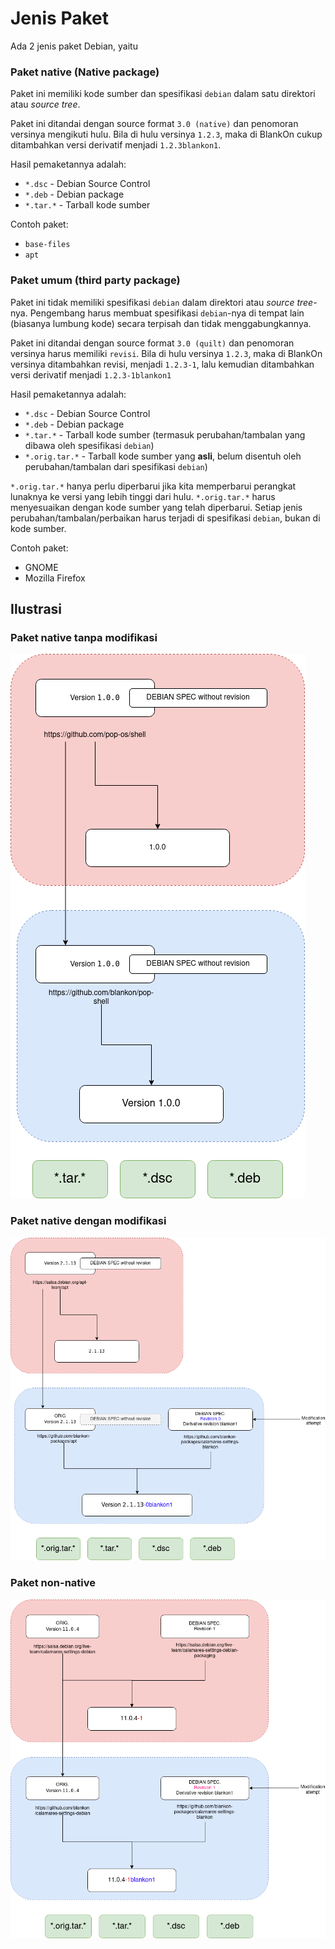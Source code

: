 # Jenis Paket

Ada 2 jenis paket Debian, yaitu

### Paket native (Native package)

Paket ini memiliki kode sumber dan spesifikasi `debian` dalam satu direktori atau  *source tree*.

Paket ini ditandai dengan source format `3.0 (native)` dan penomoran versinya mengikuti hulu. Bila di hulu versinya `1.2.3`, maka di BlankOn cukup ditambahkan versi derivatif menjadi `1.2.3blankon1`.

Hasil pemaketannya adalah:

  - `*.dsc` - Debian Source Control
  - `*.deb` - Debian package
  - `*.tar.*` - Tarball kode sumber

Contoh paket:
- `base-files`
- `apt`

### Paket umum (third party package)

Paket ini tidak memiliki spesifikasi `debian` dalam direktori atau *source tree*-nya. Pengembang harus membuat spesifikasi `debian`-nya di tempat lain (biasanya lumbung kode) secara terpisah dan tidak menggabungkannya.

Paket ini ditandai dengan source format `3.0 (quilt)` dan penomoran versinya harus memiliki `revisi`. Bila di hulu versinya `1.2.3`, maka di BlankOn versinya ditambahkan revisi, menjadi `1.2.3-1`, lalu kemudian ditambahkan versi derivatif menjadi `1.2.3-1blankon1`

Hasil pemaketannya adalah:
  - `*.dsc` - Debian Source Control
  - `*.deb` - Debian package
  - `*.tar.*` - Tarball kode sumber (termasuk perubahan/tambalan yang dibawa oleh spesifikasi `debian`)
  - `*.orig.tar.*` - Tarball kode sumber yang **asli**, belum disentuh oleh perubahan/tambalan dari spesifikasi `debian`)

`*.orig.tar.*` hanya perlu diperbarui jika kita memperbarui perangkat lunaknya ke versi yang lebih tinggi dari hulu. `*.orig.tar.*` harus menyesuaikan dengan kode sumber yang telah diperbarui. Setiap jenis perubahan/tambalan/perbaikan harus terjadi di spesifikasi `debian`, bukan di kode sumber.

Contoh paket:
- GNOME
- Mozilla Firefox

## Ilustrasi

### Paket native tanpa modifikasi

<img src="../../Assets/Images/blankon-packaging-native-without-mod.png"/>

### Paket native dengan modifikasi

<img src="../../Assets/Images/blankon-packaging-native-with-mod.png"/>

### Paket non-native

<img src="../../Assets/Images/blankon-packaging-non-native.png"/>
